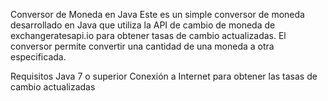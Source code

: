 
Conversor de Moneda en Java
Este es un simple conversor de moneda desarrollado en Java que utiliza la API de cambio de moneda de exchangeratesapi.io para obtener tasas de cambio actualizadas. El conversor permite convertir una cantidad de una moneda a otra especificada.

Requisitos
Java 7 o superior
Conexión a Internet para obtener las tasas de cambio actualizadas
